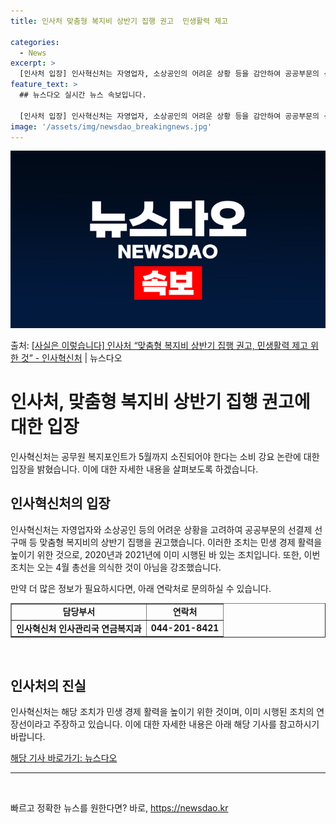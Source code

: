 ```yaml
---
title: 인사처 맞춤형 복지비 상반기 집행 권고  민생활력 제고

categories:
  - News
excerpt: >
  [인사처 입장] 인사혁신처는 자영업자, 소상공인의 어려운 상황 등을 감안하여 공공부문의 선결제 선구매 등의 …
feature_text: >
  ## 뉴스다오 실시간 뉴스 속보입니다.

  [인사처 입장] 인사혁신처는 자영업자, 소상공인의 어려운 상황 등을 감안하여 공공부문의 선결제 선구매 등의 …
image: '/assets/img/newsdao_breakingnews.jpg'
---
```


![뉴스다오 속보](/assets/img/newsdao_breakingnews.jpg)

<p>출처: <a href="https://newsdao.kr/3215" rel="dofollow">[사실은 이렇습니다] 인사처 “맞춤형 복지비 상반기 집행 권고, 민생활력 제고 위한 것” - 인사혁신처</a> | 뉴스다오</p>

<h1>인사처, 맞춤형 복지비 상반기 집행 권고에 대한 입장</h1>
<p data-ke-size="size16">인사혁신처는 공무원 복지포인트가 5월까지 소진되어야 한다는 소비 강요 논란에 대한 입장을 밝혔습니다. 이에 대한 자세한 내용을 살펴보도록 하겠습니다.</p>

<h2 data-ke-size="size26">인사혁신처의 입장</h2>
<p data-ke-size="size16">인사혁신처는 자영업자와 소상공인 등의 어려운 상황을 고려하여 공공부문의 선결제 선구매 등 맞춤형 복지비의 상반기 집행을 권고했습니다. 이러한 조치는 민생 경제 활력을 높이기 위한 것으로, 2020년과 2021년에 이미 시행된 바 있는 조치입니다. 또한, 이번 조치는 오는 4월 총선을 의식한 것이 아님을 강조했습니다.</p>
<p data-ke-size="size16">만약 더 많은 정보가 필요하시다면, 아래 연락처로 문의하실 수 있습니다.</p>
<table style="width: 100%;" border="1">
<tbody>
<tr>
<td style="text-align: center; height: 17px;"><b>담당부서</b></td>
<td style="text-align: center; height: 17px;"><b>연락처</b></td>
</tr>
<tr>
<td style="text-align: center; height: 17px;"><b>인사혁신처 인사관리국 연금복지과</b></td>
<td style="text-align: center; height: 17px;"><b>044-201-8421</b></td>
</tr>
</tbody>
</table>
<p data-ke-size="size16">&nbsp;</p>

<h2 data-ke-size="size26">인사처의 진실</h2>
<p data-ke-size="size16">인사혁신처는 해당 조치가 민생 경제 활력을 높이기 위한 것이며, 이미 시행된 조치의 연장선이라고 주장하고 있습니다. 이에 대한 자세한 내용은 아래 해당 기사를 참고하시기 바랍니다.</p>
<p data-ke-size="size16"><a href="https://newsdao.kr/3215" target="_blank" rel="noopener">해당 기사 바로가기: 뉴스다오</a></p>
<hr>
<p data-ke-size="size16">&nbsp;</p> 

빠르고 정확한 뉴스를 원한다면? 바로, <a href="https://newsdao.kr" rel="dofollow">https://newsdao.kr</a>


